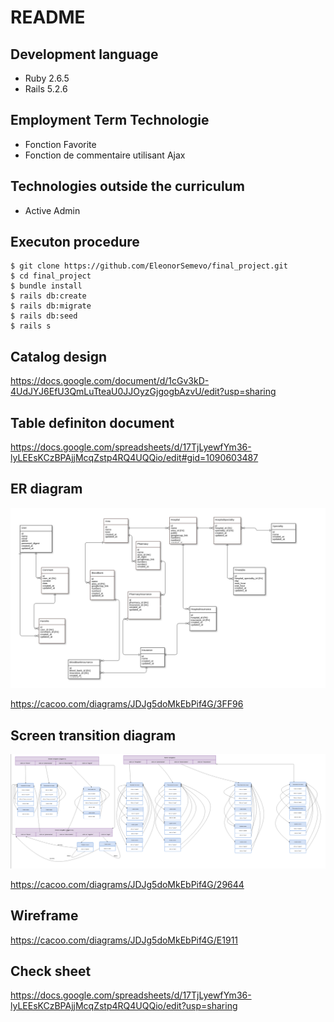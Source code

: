 # README

## Development language
  - Ruby 2.6.5
  - Rails 5.2.6

## Employment Term Technologie
  - Fonction Favorite
  - Fonction de commentaire utilisant Ajax

## Technologies outside the curriculum

- Active Admin

## Executon procedure
    $ git clone https://github.com/EleonorSemevo/final_project.git
    $ cd final_project
    $ bundle install
    $ rails db:create
    $ rails db:migrate
    $ rails db:seed
    $ rails s

## Catalog design

https://docs.google.com/document/d/1cGv3kD-4UdJYJ6EfU3QmLuTteaU0JJOyzGjgogbAzvU/edit?usp=sharing

## Table definiton document

https://docs.google.com/spreadsheets/d/17TjLyewfYm36-lyLEEsKCzBPAjjMcqZstp4RQ4UQQio/edit#gid=1090603487

## ER diagram



![ER diagram!](/app/assets/images/er_diagram.png "ER diagram")

https://cacoo.com/diagrams/JDJg5doMkEbPif4G/3FF96

## Screen transition diagram



![Transition diagram!](/app/assets/images/transition.png "Transition diagram")

https://cacoo.com/diagrams/JDJg5doMkEbPif4G/29644


## Wireframe

https://cacoo.com/diagrams/JDJg5doMkEbPif4G/E1911

## Check sheet
https://docs.google.com/spreadsheets/d/17TjLyewfYm36-lyLEEsKCzBPAjjMcqZstp4RQ4UQQio/edit?usp=sharing
